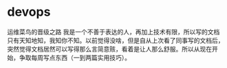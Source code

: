 # devops
运维菜鸟的晋级之路
我是一个不善于表达的人，再加上技术有限，所以写的文档只有天知地知，我知你不知。以前觉得没啥，但是自从上次看了同事写的文档后，突然觉得文档居然可以写得那么言简意赅，看着是让人那么舒服。所以从现在开始，争取每周写点东西（一到两篇实用技巧）。
